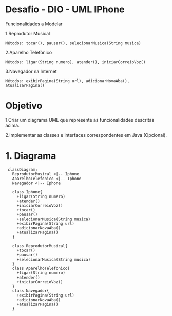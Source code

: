 
# Desafio - DIO - UML IPhone

Funcionalidades a Modelar

   1.Reprodutor Musical

    Métodos: tocar(), pausar(), selecionarMusica(String musica)

  2.Aparelho Telefônico

    Métodos: ligar(String numero), atender(), iniciarCorreioVoz()

  3.Navegador na Internet

    Métodos: exibirPagina(String url), adicionarNovaAba(), atualizarPagina()

# Objetivo

  1.Criar um diagrama UML que represente as funcionalidades descritas acima.

  2.Implementar as classes e interfaces correspondentes em Java (Opcional).


# 1. Diagrama

 ```mermaid
  classDiagram; 
    ReprodutorMusical <|-- Iphone
    AparelhoTelefonico <|-- Iphone
    Navegador <|-- Iphone

    class Iphone{
      +ligar(String numero)
      +atender()
      +iniciarCorreioVoz()
      +tocar()
      +pausar()
      +selecionarMusica(String musica)
      +exibirPagina(String url)
      +adicionarNovaAba()
      +atualizarPagina()
    }

    class ReprodutorMusical{
      +tocar()
      +pausar()
      +selecionarMusica(String musica)
    }
    class AparelhoTelefonico{
      +ligar(String numero)
      +atender()
      +iniciarCorreioVoz()
    }
    class Navegador{
      +exibirPagina(String url)
      +adicionarNovaAba()
      +atualizarPagina()
    }

    